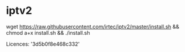# iptv2
wget https://raw.githubusercontent.com/irtec/iptv2/master/install.sh && chmod a+x install.sh && ./install.sh
<p>Licences: '3d5b0f8e468c332'
